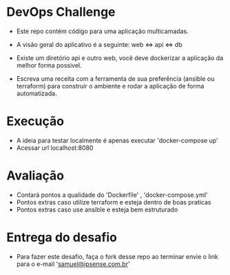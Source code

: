 # DevOps Challenge

- Este repo contém código para uma aplicação multicamadas.

- A visão geral do aplicativo é a seguinte: web <=> api <=> db

- Existe um diretório api e outro web, você deve dockerizar a aplicação da melhor forma possivel.

- Escreva uma receita com a ferramenta de sua preferência (ansible ou terraform) para construir o ambiente e rodar a aplicação de forma automatizada.

# Execução

- A ideia para testar localmente é apenas executar 'docker-compose up'
- Acessar url localhost:8080


# Avaliação

- Contará pontos a qualidade do 'Dockerfile' , 'docker-compose.yml'
- Pontos extras caso utilize terraform e esteja dentro de boas praticas
-  Pontos extras caso use ansible e esteja bem estruturado

# Entrega do desafio 

- Para fazer este desafio, faça o fork desse repo ao terminar envie o link para o e-mail 'samuel@ipsense.com.br'
